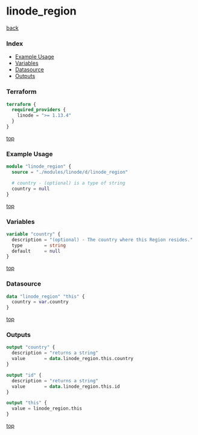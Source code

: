 # linode_region

[back](../linode.md)

### Index

- [Example Usage](#example-usage)
- [Variables](#variables)
- [Datasource](#datasource)
- [Outputs](#outputs)

### Terraform

```terraform
terraform {
  required_providers {
    linode = ">= 1.13.4"
  }
}
```

[top](#index)

### Example Usage

```terraform
module "linode_region" {
  source = "./modules/linode/d/linode_region"

  # country - (optional) is a type of string
  country = null
}
```

[top](#index)

### Variables

```terraform
variable "country" {
  description = "(optional) - The country where this Region resides."
  type        = string
  default     = null
}
```

[top](#index)

### Datasource

```terraform
data "linode_region" "this" {
  country = var.country
}
```

[top](#index)

### Outputs

```terraform
output "country" {
  description = "returns a string"
  value       = data.linode_region.this.country
}

output "id" {
  description = "returns a string"
  value       = data.linode_region.this.id
}

output "this" {
  value = linode_region.this
}
```

[top](#index)
